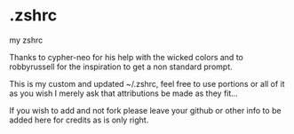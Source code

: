 # .zshrc
my zshrc

Thanks to cypher-neo  for his help with the wicked colors and to robbyrussell for the inspiration to get a non standard prompt.


This is my custom and updated ~/.zshrc, feel free to use portions or all of it as you wish I merely ask that attributions be made as they fit...

If you wish to add and not fork please leave your github or other info to be added here for credits as is only right.
 
